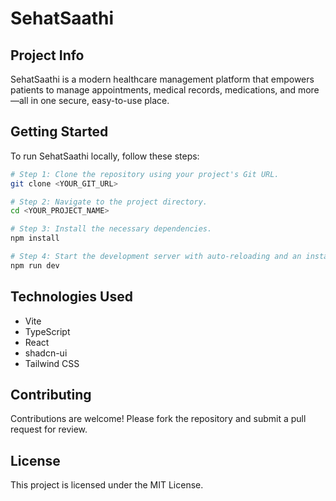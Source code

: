 # SehatSaathi

## Project Info

SehatSaathi is a modern healthcare management platform that empowers patients to manage appointments, medical records, medications, and more—all in one secure, easy-to-use place.

## Getting Started

To run SehatSaathi locally, follow these steps:

```sh
# Step 1: Clone the repository using your project's Git URL.
git clone <YOUR_GIT_URL>

# Step 2: Navigate to the project directory.
cd <YOUR_PROJECT_NAME>

# Step 3: Install the necessary dependencies.
npm install

# Step 4: Start the development server with auto-reloading and an instant preview.
npm run dev
```

## Technologies Used

- Vite
- TypeScript
- React
- shadcn-ui
- Tailwind CSS

## Contributing

Contributions are welcome! Please fork the repository and submit a pull request for review.

## License

This project is licensed under the MIT License.
